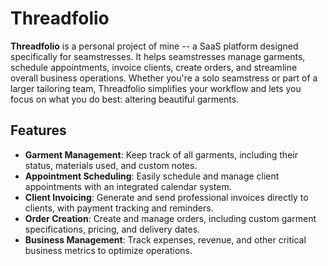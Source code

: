 # Threadfolio

**Threadfolio** is a personal project of mine -- a SaaS platform designed specifically for seamstresses. It helps seamstresses manage garments, schedule appointments, invoice clients, create orders, and streamline overall business operations. Whether you're a solo seamstress or part of a larger tailoring team, Threadfolio simplifies your workflow and lets you focus on what you do best: altering beautiful garments.

## Features

- **Garment Management**: Keep track of all garments, including their status, materials used, and custom notes.
- **Appointment Scheduling**: Easily schedule and manage client appointments with an integrated calendar system.
- **Client Invoicing**: Generate and send professional invoices directly to clients, with payment tracking and reminders.
- **Order Creation**: Create and manage orders, including custom garment specifications, pricing, and delivery dates.
- **Business Management**: Track expenses, revenue, and other critical business metrics to optimize operations.
